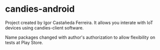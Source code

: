 # candies-android

Project created by Igor Castañeda Ferreira. It allows you interate with IoT devices using candies-client software.

Name packages changed with author's authorization to allow flexibility on tests at Play Store.
